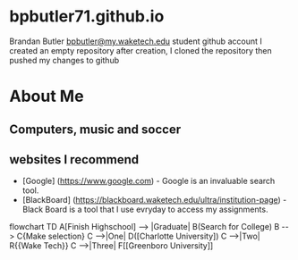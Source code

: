 # bpbutler71.github.io
Brandan Butler bpbutler@my.waketech.edu
student github account
I created an empty repository
after creation, I cloned the repository then pushed my changes to github
# About Me
## Computers, music and soccer
## websites I recommend
- [Google] (https://www.google.com) - Google is an invaluable search tool.
- [BlackBoard] (https://blackboard.waketech.edu/ultra/institution-page) - Black Board is a tool that I use evryday to access my assignments.

flowchart TD
A[Finish Highschool] --> |Graduate| B(Search for College)
B --> C{Make selection}
C -->|One| D([Charlotte University])
C -->|Two| R{{Wake Tech}}
C -->|Three| F[[Greenboro University]]

